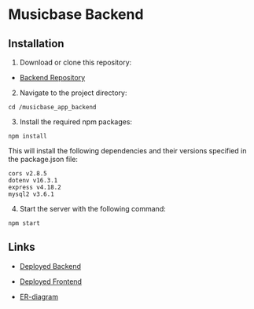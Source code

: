 # Musicbase Backend

## Installation

1. Download or clone this repository:
- [Backend Repository](https://github.com/svdf18/musicbase_app_backend/tree/main_production)

2. Navigate to the project directory:

```
cd /musicbase_app_backend
```
3. Install the required npm packages:

```
npm install
```

This will install the following dependencies and their versions specified in the package.json file:

    cors v2.8.5
    dotenv v16.3.1
    express v4.18.2
    mysql2 v3.6.1

4. Start the server with the following command:
```
npm start
```


## Links

- [Deployed Backend](https://musicbase-app-backend.azurewebsites.net/)

- [Deployed Frontend](https://svdf18.github.io/musicbase_app_frontend/)

- [ER-diagram](https://github.com/svdf18/musicbase_app_backend/blob/main_production/ER-diagram.pdf)
